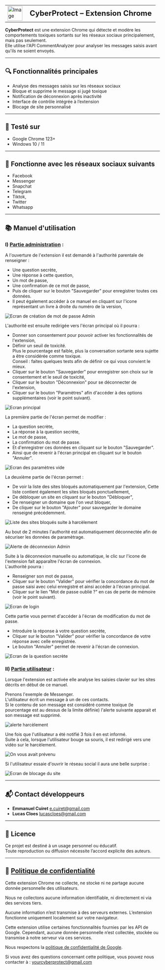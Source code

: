 <table>
  <tr>
    <td>
      <img src="/icons/icon_48.png" alt="Image" width="48">
    </td>
    <td style="vertical-align: middle; padding-left: 16px; font-size:24px ">
      <strong>CyberProtect – Extension Chrome</strong>
    </td>
  </tr>
</table>

**CyberProtect** est une extension Chrome qui détecte et modère les comportements toxiques sortants sur les réseaux sociaux principalement, mais pas seulement.<br>
Elle utilise l'API CommentAnalyzer pour analyser les messages saisis avant qu'ils ne soient envoyés.

---

## 🔍 Fonctionnalités principales

- Analyse des messages saisis sur les réseaux sociaux
- Bloque et supprime le message si jugé toxique
- Notification de déconnexion après inactivité
- Interface de contrôle intégrée à l’extension
- Blocage de site personnalisé

---

## 🧪 Testé sur

- Google Chrome 123+
- Windows 10 / 11

---

## 🧪 Fonctionne avec les réseaux sociaux suivants

- Facebook
- Messenger
- Snapchat
- Telegram
- Tiktok,
- Twitter
- Whatsapp

---

## 📚 Manuel d'utilisation

### I) <u>Partie administration</u> :

A l'ouverture de l'extension il est demandé à l'authorité parentale de renseigner :

- Une question secrète,
- Une réponse à cette question,
- Un mot de passe,
- Une confirmation de ce mot de passe,
- Puis de cliquer sur le bouton "Sauvegarder" pour enregistrer toutes ces données.
- Il peut également accéder à ce manuel en cliquant sur l'icone représentant un livre à droite du numéro de la version,

![Ecran de création de mot de passe Admin](/images/image-1.png)

L'authorité est ensuite redirigée vers l'écran principal où il pourra :

- Donner son consentement pour pouvoir activer les fonctionnalités de l'extension,
- Définir un seuil de toxicité.  
  Plus le pourcentage est faible, plus la conversation sortante sera sujette a être considérée comme toxique.  
   Conseil : faites quelques tests afin de définir ce qui vous convient le mieux.
- Cliquer sur le bouton "Sauvegarder" pour enregistrer son choix sur le consentement et le seuil de toxicité,
- Cliquer sur le bouton "Déconnexion" pour se déconnecter de l'extension,
- Cliquer sur le bouton "Paramètres" afin d'accéder à des options supplémentaires (voir le point suivant).

![Ecran principal](/images/image-3.png)

La première partie de l'écran permet de modifier :

- La question secrète,
- La réponse à la question secrète,
- Le mot de passe,
- La confirmation du mot de passe.
- Et d'enregistrer ces données en cliquant sur le bouton "Sauvegarder".
- Ainsi que de revenir à l'écran principal en cliquant sur le bouton "Annuler".

![Ecran des paramètres vide](/images/image-4.png)

La deuxième partie de l'écran permet :

- De voir la liste des sites bloqués automatiquement par l'extension,
  Cette liste contient également les sites bloqués ponctuellement,
- De débloquer un site en cliquant sur le bouton "Débloquer",
- De renseigner un domaine que l'on veut bloquer,
- De cliquer sur le bouton "Ajouter" pour sauvegarder le domaine renseigné précédemment.

![Liste des sites bloqués suite à harcèlement](/images/image-5.png)

Au bout de 2 minutes l'authorité est automatiquement déconnectée afin de sécuriser les données de paramètrage.

![Alerte de déconnexion Admin](/images/image-12.png)

Suite à la déconnexion manuelle ou automatique, le clic sur l'icone de l'extension fait apparaître l'écran de connexion.  
L'authorité pourra :

- Renseigner son mot de passe,
- Cliquer sur le bouton "Valider" pour vérifier la concordance du mot de passe saisi avec celui enregistré et ainsi accéder à l'écran principal.
- Cliquer sur le lien "Mot de passe oublié ?" en cas de perte de mémoire (voir le point suivant).

![Ecran de login](/images/image-2.png)

Cette partie vous permet d'accéder à l'écran de modification du mot de passe.

- Introduire la réponse à votre question secrète,
- Cliquer sur le bouton "Valider" pour vérifier la concordance de votre réponse avec celle enregistrée.
- Le bouton "Annuler" permet de revenir à l'écran de connexion.

![Ecran de la question secrète](/images/image-6.png)

### II) <u>Partie utilisateur</u> :

Lorsque l'extension est activée elle analyse les saisies clavier sur les sites décrits en début de ce manuel.

Prenons l'exemple de Messenger.  
L'utilisateur écrit un message à un de ces contacts.  
Si le contenu de son message est considéré comme toxique (le pourcentage est au dessus de la limite définie)
l'alerte suivante apparait et son message est supprimé.

![alerte harcèlement](/images/image-9.png)

Une fois que l'utilisateur a été notifié 3 fois il en est informé.  
Suite à cela, lorsque l'utilisateur bouge sa souris, il est redirigé vers une vidéo sur le harcèlement.

![On vous avait prévenu](/images/image-10.png)

Si l'utilisateur essaie d'ouvrir le réseau social il aura une belle surprise :

![Ecran de blocage du site](/images/image-11.png)

---

## 📬 Contact développeurs

- **Emmanuel Cuiret** e.cuiret@gmail.com
- **Lucas Cloes** lucascloes@gmail.com

---

## 📝 Licence

Ce projet est destiné à un usage personnel ou éducatif.  
Toute reproduction ou diffusion nécessite l’accord explicite des auteurs.

---

## 📝 <a href="#" id="open-privacyRules" title="Privacy rules">Politique de confidentialité</a>

Cette extension Chrome ne collecte, ne stocke ni ne partage aucune donnée personnelle des utilisateurs.

Nous ne collectons aucune information identifiable, ni directement ni via des services tiers.

Aucune information n’est transmise à des serveurs externes. L’extension fonctionne uniquement localement sur votre navigateur.

Cette extension utilise certaines fonctionnalités fournies par les API de Google. Cependant, aucune donnée personnelle n’est collectée, stockée ou transmise à notre serveur via ces services.

Nous respectons la [politique de confidentialité de Google](https://policies.google.com/privacy).

Si vous avez des questions concernant cette politique, vous pouvez nous contacter à : yourcyberprotect@gmail.com
